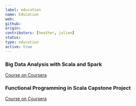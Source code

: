```yaml
---
label: education
name: Education
web:
github:
origin:
contributors: [heather, julien]
status:
type: education
active: true
---
```

### Big Data Analysis with Scala and Spark
[Course on Coursera](https://www.coursera.org/learn/scala-spark-big-data)

### Functional Programming in Scala Capstone Project
[Course on Coursera](https://www.coursera.org/learn/scala-capstone)
